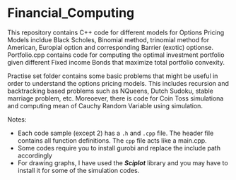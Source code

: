 # Financial_Computing

This repository contains C++ code for different models for Options Pricing
Models incldue Black Scholes, Binomial method, trinomial method for American, Europial option and corresponding Barrier (exotic) optionse.
Portfolio.cpp contains code for computing the optimal investment portfolio given different Fixed income Bonds that maximize total portfolio convexity.

Practise set folder contains some basic problems that might be useful in order to understand the options pricing models. This includes recursion and backtracking based problems such as NQueens, Dutch Sudoku, stable marriage problem, etc. Moreoever, there is code for Coin Toss simulationa and computing mean of Cauchy Random Variable using simulation.

Notes:
* Each code sample (except 2) has a `.h` and `.cpp` file. The header file contains all function definitions. The `cpp` file acts like a main.cpp.
* Some codes require you to install gurobi and replace the include path accordingly
* For drawing graphs, I have used the ***Sciplot*** library and you may have to install it for some of the simulation codes.
